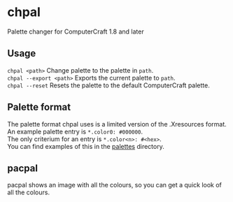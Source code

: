 # chpal
Palette changer for ComputerCraft 1.8 and later 

## Usage
`chpal <path>` Change palette to the palette in `path`.  
`chpal --export <path>` Exports the current palette to `path`.  
`chpal --reset` Resets the palette to the default ComputerCraft palette.  

## Palette format
The palette format chpal uses is a limited version of the .Xresources format.  
An example palette entry is `*.color0: #000000`.  
The only criterium for an entry is `*.color<n>: #<hex>`.  
You can find examples of this in the [palettes](palettes) directory.  

## pacpal
pacpal shows an image with all the colours, so you can get a quick look of all the colours.
